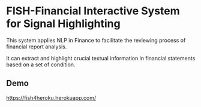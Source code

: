 # FISH-Financial Interactive System for Signal Highlighting

This system applies NLP in Finance to facilitate the reviewing process of financial report analysis. 

It can extract and highlight crucial textual information in financial statements based on a set of condition.


## Demo

https://fish4heroku.herokuapp.com/
